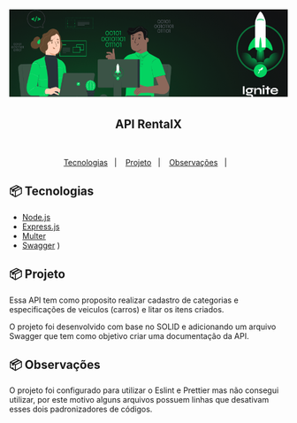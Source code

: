 <h1 align="center">
    <img alt="Ignite" title="Ignite" src=".github/capa_ignite.png" />
</h1>

<h2 align="center"> API RentalX </h2>

</br>

<p align="center">
  <a href="#-tecnologias">Tecnologias</a>&nbsp;&nbsp;&nbsp;|&nbsp;&nbsp;&nbsp;
  <a href="#-projeto">Projeto</a>&nbsp;&nbsp;&nbsp;|&nbsp;&nbsp;&nbsp;
  <a href="#-layout">Observações</a>&nbsp;&nbsp;&nbsp;|&nbsp;&nbsp;&nbsp;
</p>

## 📦 Tecnologias

- [Node.js](https://nodejs.org/en/)
- [Express.js](https://expressjs.com/pt-br/)
- [Multer](https://www.npmjs.com/package/multer)
- [Swagger](https://swagger.io/)
)
## 📦 Projeto

Essa API tem como proposito realizar cadastro de categorias e especificações de veiculos (carros) e litar os itens criados.

O projeto foi desenvolvido com base no SOLID e adicionando um arquivo Swagger que tem como objetivo criar uma documentação da API.

## 📦 Observações

O projeto foi configurado para utilizar o Eslint e Prettier mas não consegui utilizar, por este motivo alguns arquivos possuem linhas que desativam esses dois padronizadores de códigos.